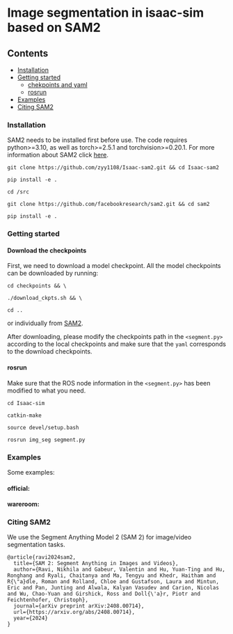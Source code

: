 # Image segmentation in isaac-sim based on SAM2

## Contents
- [Installation](#Installation)
- [Getting started](#Gettingstarted)
    - [chekpoints and yaml](#Downloadthecheckpoints)
	- [rosrun](#rosrun)
- [Examples](#Examples)
- [Citing SAM2](#CitingSAM2)
### Installation

SAM2 needs to be installed first before use. The code requires python>=3.10, as well as torch>=2.5.1 and torchvision>=0.20.1. For more information about SAM2 click [here](https://github.com/facebookresearch/sam2?tab=readme-ov-file).

```
git clone https://github.com/zyy1108/Isaac-sam2.git && cd Isaac-sam2

pip install -e .

cd /src

git clone https://github.com/facebookresearch/sam2.git && cd sam2

pip install -e .

```

### Getting started
#### Download the checkpoints
First, we need to download a model checkpoint. All the model checkpoints can be downloaded by running:
```
cd checkpoints && \

./download_ckpts.sh && \

cd ..
```
or individually from [SAM2](https://github.com/facebookresearch/sam2?tab=readme-ov-file).

After downloading, please modify the checkpoints path in the `<segment.py>` according to the local checkpoints and make sure that the `yaml` corresponds to the download checkpoints.
#### rosrun
Make sure that the ROS node information in the `<segment.py>` has been modified to what you need.

```
cd Isaac-sim

catkin-make

source devel/setup.bash

rosrun img_seg segment.py
```

### Examples
Some examples:

#### official:






#### wareroom:








### Citing SAM2
We use the Segment Anything Model 2 (SAM 2) for image/video segmentation tasks.
```
@article{ravi2024sam2,
  title={SAM 2: Segment Anything in Images and Videos},
  author={Ravi, Nikhila and Gabeur, Valentin and Hu, Yuan-Ting and Hu, Ronghang and Ryali, Chaitanya and Ma, Tengyu and Khedr, Haitham and R{\"a}dle, Roman and Rolland, Chloe and Gustafson, Laura and Mintun, Eric and Pan, Junting and Alwala, Kalyan Vasudev and Carion, Nicolas and Wu, Chao-Yuan and Girshick, Ross and Doll{\'a}r, Piotr and Feichtenhofer, Christoph},
  journal={arXiv preprint arXiv:2408.00714},
  url={https://arxiv.org/abs/2408.00714},
  year={2024}
}
```

